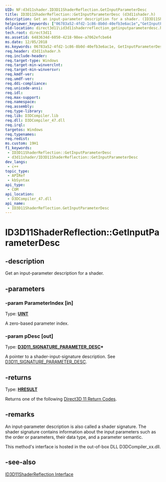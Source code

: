 ```yaml
---
UID: NF:d3d11shader.ID3D11ShaderReflection.GetInputParameterDesc
title: ID3D11ShaderReflection::GetInputParameterDesc (d3d11shader.h)
description: Get an input-parameter description for a shader. (ID3D11ShaderReflection.GetInputParameterDesc)
helpviewer_keywords: ["06783a52-4fd2-1c86-8b0d-40efb3e6ac1e","GetInputParameterDesc","GetInputParameterDesc method [Direct3D 11]","GetInputParameterDesc method [Direct3D 11]","ID3D11ShaderReflection interface","ID3D11ShaderReflection interface [Direct3D 11]","GetInputParameterDesc method","ID3D11ShaderReflection.GetInputParameterDesc","ID3D11ShaderReflection::GetInputParameterDesc","d3d11shader/ID3D11ShaderReflection::GetInputParameterDesc","direct3d11.id3d11shaderreflection_getinputparameterdesc"]
old-location: direct3d11\id3d11shaderreflection_getinputparameterdesc.htm
tech.root: direct3d11
ms.assetid: 6483634d-6050-4218-98ee-a7062efcbe64
ms.date: 12/05/2018
ms.keywords: 06783a52-4fd2-1c86-8b0d-40efb3e6ac1e, GetInputParameterDesc, GetInputParameterDesc method [Direct3D 11], GetInputParameterDesc method [Direct3D 11],ID3D11ShaderReflection interface, ID3D11ShaderReflection interface [Direct3D 11],GetInputParameterDesc method, ID3D11ShaderReflection.GetInputParameterDesc, ID3D11ShaderReflection::GetInputParameterDesc, d3d11shader/ID3D11ShaderReflection::GetInputParameterDesc, direct3d11.id3d11shaderreflection_getinputparameterdesc
req.header: d3d11shader.h
req.include-header: 
req.target-type: Windows
req.target-min-winverclnt: 
req.target-min-winversvr: 
req.kmdf-ver: 
req.umdf-ver: 
req.ddi-compliance: 
req.unicode-ansi: 
req.idl: 
req.max-support: 
req.namespace: 
req.assembly: 
req.type-library: 
req.lib: D3DCompiler.lib
req.dll: D3DCompiler_47.dll
req.irql: 
targetos: Windows
req.typenames: 
req.redist: 
ms.custom: 19H1
f1_keywords:
 - ID3D11ShaderReflection::GetInputParameterDesc
 - d3d11shader/ID3D11ShaderReflection::GetInputParameterDesc
dev_langs:
 - c++
topic_type:
 - APIRef
 - kbSyntax
api_type:
 - COM
api_location:
 - D3DCompiler_47.dll
api_name:
 - ID3D11ShaderReflection.GetInputParameterDesc
---
```


# ID3D11ShaderReflection::GetInputParameterDesc


## -description

Get an input-parameter description for a shader.

## -parameters

### -param ParameterIndex [in]

Type: <b><a href="/windows/desktop/WinProg/windows-data-types">UINT</a></b>

A zero-based parameter index.

### -param pDesc [out]

Type: <b><a href="/windows/win32/api/d3d11shader/ns-d3d11shader-d3d11_signature_parameter_desc">D3D11_SIGNATURE_PARAMETER_DESC</a>*</b>

A pointer to a shader-input-signature description. See <a href="/windows/win32/api/d3d11shader/ns-d3d11shader-d3d11_signature_parameter_desc">D3D11_SIGNATURE_PARAMETER_DESC</a>.

## -returns

Type: <b><a href="/windows/win32/com/structure-of-com-error-codes">HRESULT</a></b>

Returns one of the following <a href="/windows/desktop/direct3d11/d3d11-graphics-reference-returnvalues">Direct3D 11 Return Codes</a>.

## -remarks

An input-parameter description is also called a shader signature. The shader signature contains information about the input parameters such as the order or parameters, their data type, and a parameter semantic.

This method's interface is hosted in the out-of-box DLL D3DCompiler_xx.dll.

## -see-also

<a href="/windows/desktop/api/d3d11shader/nn-d3d11shader-id3d11shaderreflection">ID3D11ShaderReflection Interface</a>
